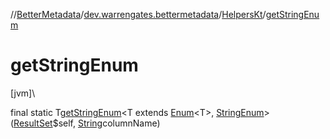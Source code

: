 //[BetterMetadata](../../../index.md)/[dev.warrengates.bettermetadata](../index.md)/[HelpersKt](index.md)/[getStringEnum](get-string-enum.md)

# getStringEnum

[jvm]\

final static T[getStringEnum](get-string-enum.md)&lt;T extends [Enum](https://kotlinlang.org/api/latest/jvm/stdlib/kotlin/-enum/index.html)&lt;T&gt;, [StringEnum](../-string-enum/index.md)&gt;([ResultSet](https://docs.oracle.com/javase/8/docs/api/java/sql/ResultSet.html)$self, [String](https://docs.oracle.com/javase/8/docs/api/java/lang/String.html)columnName)

